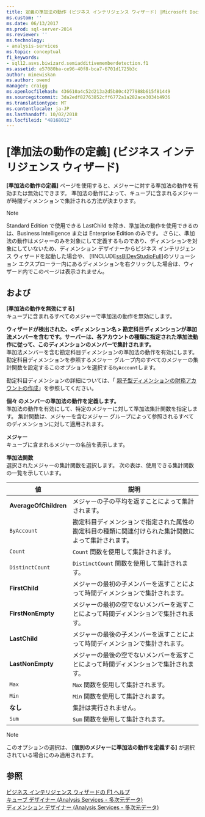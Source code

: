 ```yaml
---
title: 定義の準加法の動作 (ビジネス インテリジェンス ウィザード) |Microsoft Docs
ms.custom: ''
ms.date: 06/13/2017
ms.prod: sql-server-2014
ms.reviewer: ''
ms.technology:
- analysis-services
ms.topic: conceptual
f1_keywords:
- sql12.asvs.biwizard.semiadditivememberdetection.f1
ms.assetid: e57080ba-ce96-40f8-bca7-6701d1725b3c
author: minewiskan
ms.author: owend
manager: craigg
ms.openlocfilehash: 436610a4c52d213a2d5b80c4277988b615f81449
ms.sourcegitcommit: 3da2edf82763852cff6772a1a282ace3034b4936
ms.translationtype: MT
ms.contentlocale: ja-JP
ms.lasthandoff: 10/02/2018
ms.locfileid: "48168012"
---
```

# <a name="define-semiadditive-behavior-business-intelligence-wizard"></a>[準加法の動作の定義] (ビジネス インテリジェンス ウィザード)
  **[準加法の動作の定義]** ページを使用すると、メジャーに対する準加法の動作を有効または無効にできます。 準加法の動作によって、キューブに含まれるメジャーが時間ディメンションで集計される方法が決まります。  
  
> [!NOTE]  
>  Standard Edition で使用できる LastChild を除き、準加法の動作を使用できるのは、Business Intelligence または Enterprise Edition のみです。 さらに、準加法の動作はメジャーのみを対象にして定義するものであり、ディメンションを対象にしていないため、ディメンション デザイナーからビジネス インテリジェンス ウィザードを起動した場合や、 [!INCLUDE[ssBIDevStudioFull](../includes/ssbidevstudiofull-md.md)]のソリューション エクスプローラー内にあるディメンションを右クリックした場合は、ウィザード内でこのページは表示されません。  
  
## <a name="options"></a>および  
 **[準加法の動作を無効にする]**  
 キューブに含まれるすべてのメジャーで準加法の動作を無効にします。  
  
 **ウィザードが検出された、\<ディメンション名 > 勘定科目ディメンションが準加法メンバーを含むです。サーバーは、各アカウントの種類に指定された準加法動作に従って、このディメンションのメンバーで集計されます。**  
 準加法メンバーを含む勘定科目ディメンションの準加法の動作を有効にします。 勘定科目ディメンションを参照するメジャー グループ内のすべてのメジャーの集計関数を設定するこのオプションを選択する`ByAccount`します。  
  
 勘定科目ディメンションの詳細については、「 [親子型ディメンションの財務アカウントの作成](multidimensional-models/database-dimensions-finance-account-of-parent-child-type.md)」を参照してください。  
  
 **個々 のメンバーの準加法の動作を定義します。**  
 準加法の動作を有効にして、特定のメジャーに対して準加法集計関数を指定します。 集計関数は、メジャーを含むメジャー グループによって参照されるすべてのディメンションに対して適用されます。  
  
 **メジャー**  
 キューブに含まれるメジャーの名前を表示します。  
  
 **準加法関数**  
 選択されたメジャーの集計関数を選択します。 次の表は、使用できる集計関数の一覧を示しています。  
  
|値|説明|  
|-----------|-----------------|  
|**AverageOfChildren**|メジャーの子の平均を返すことによって集計されます。|  
|`ByAccount`|勘定科目ディメンションで指定された属性の勘定科目の種類に関連付けられた集計関数によって集計されます。|  
|`Count`|`Count` 関数を使用して集計されます。|  
|`DistinctCount`|`DistinctCount` 関数を使用して集計されます。|  
|**FirstChild**|メジャーの最初の子メンバーを返すことによって時間ディメンションで集計されます。|  
|**FirstNonEmpty**|メジャーの最初の空でないメンバーを返すことによって時間ディメンションで集計されます。|  
|**LastChild**|メジャーの最後の子メンバーを返すことによって時間ディメンションで集計されます。|  
|**LastNonEmpty**|メジャーの最後の空でないメンバーを返すことによって時間ディメンションで集計されます。|  
|`Max`|`Max` 関数を使用して集計されます。|  
|`Min`|`Min` 関数を使用して集計されます。|  
|**なし**|集計は実行されません。|  
|`Sum`|`Sum` 関数を使用して集計されます。|  
  
> [!NOTE]  
>  このオプションの選択は、 **[個別のメジャーに準加法の動作を定義する]** が選択されている場合にのみ適用されます。  
  
## <a name="see-also"></a>参照  
 [ビジネス インテリジェンス ウィザードの F1 ヘルプ](business-intelligence-wizard-f1-help.md)   
 [キューブ デザイナー &#40;Analysis Services - 多次元データ&#41;](cube-designer-analysis-services-multidimensional-data.md)   
 [ディメンション デザイナー &#40;Analysis Services - 多次元データ&#41;](dimension-designer-analysis-services-multidimensional-data.md)  
  
  
